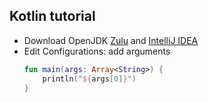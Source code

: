 ## Kotlin tutorial

- Download OpenJDK [Zulu](https://www.azul.com/downloads/zulu-community/?package=jdk) and [IntelliJ IDEA](https://www.jetbrains.com/idea/download/#section=windows)
- Edit Configurations: add arguments
  ```kotlin
  fun main(args: Array<String>) {
      println("${args[0]}")
  }
  ```
